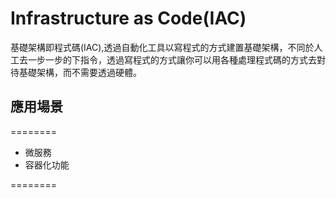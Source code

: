 # Infrastructure as Code(IAC) #
基礎架構即程式碼(IAC),透過自動化工具以寫程式的方式建置基礎架構，不同於人工去一步一步的下指令，透過寫程式的方式讓你可以用各種處理程式碼的方式去對待基礎架構，而不需要透過硬體。

## 應用場景 ##
========
* 微服務
* 容器化功能

========
